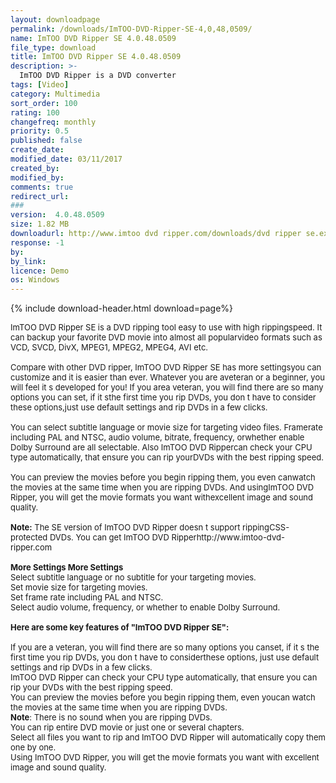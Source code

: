 ```yaml
---
layout: downloadpage
permalink: /downloads/ImTOO-DVD-Ripper-SE-4,0,48,0509/
name: ImTOO DVD Ripper SE 4.0.48.0509
file_type: download
title: ImTOO DVD Ripper SE 4.0.48.0509
description: >-
  ImTOO DVD Ripper is a DVD converter
tags: [Video]
category: Multimedia
sort_order: 100
rating: 100
changefreq: monthly
priority: 0.5
published: false
create_date: 
modified_date: 03/11/2017
created_by: 
modified_by: 
comments: true
redirect_url: 
### 
version:  4.0.48.0509
size: 1.82 MB
downloadurl: http://www.imtoo dvd ripper.com/downloads/dvd ripper se.exe
response: -1
by: 
by_link: 
licence: Demo 
os: Windows
---
```


{% include download-header.html download=page%}

<p style="fix-download-text !important">
<p><font size="2"><p>ImTOO DVD Ripper SE is a DVD ripping tool easy to use with high rippingspeed. It can backup your favorite DVD movie into almost all popularvideo formats such as VCD, SVCD, DivX, MPEG1, MPEG2, MPEG4, AVI etc. <br />
<br />
Compare with other DVD ripper, ImTOO DVD Ripper SE has more settingsyou can customize and it is easier than ever. Whatever you are aveteran or a beginner, you will feel it s developed for you! If you area veteran, you will find there are so many options you can set, if it sthe first time you rip DVDs, you don t have to consider these options,just use default settings and rip DVDs in a few clicks.<br />
<br />
You can select subtitle language or movie size for targeting video files. Framerate including PAL and NTSC, audio volume, bitrate, frequency, orwhether enable Dolby Surround are all selectable. Also ImTOO DVD Rippercan check your CPU type automatically, that ensure you can rip yourDVDs with the best ripping speed.<br />
<br />
You can preview the movies before you begin ripping them, you even canwatch the movies at the same time when you are ripping DVDs. And usingImTOO DVD Ripper, you will get the movie formats you want withexcellent image and sound quality.<br />
<br />
<strong>Note:</strong> The SE version of ImTOO DVD Ripper doesn t support rippingCSS-protected DVDs. You can get ImTOO DVD Ripperhttp://www.imtoo-dvd-ripper.com<br />
<br />
<strong>More Settings More Settings</strong><br />
Select subtitle language or no subtitle for your targeting movies. <br />
Set movie size for targeting movies. <br />
Set frame rate including PAL and NTSC. <br />
Select audio volume, frequency, or whether to enable Dolby Surround. <br />
<br />
<span><strong>Here are some key features of "ImTOO DVD Ripper SE":</strong></span><br />
<br />
If you are a veteran, you will find there are so many options you canset, if it s the first time you rip DVDs, you don t have to considerthese options, just use default settings and rip DVDs in a few clicks. <br />
ImTOO DVD Ripper can check your CPU type automatically, that ensure you can rip your DVDs with the best ripping speed. <br />
You can preview the movies before you begin ripping them, even youcan watch the movies at the same time when you are ripping DVDs.<br />
<strong>Note</strong>: There is no sound when you are ripping DVDs. <br />
You can rip entire DVD movie or just one or several chapters. <br />
Select all files you want to rip and ImTOO DVD Ripper will automatically copy them one by one. <br />
Using ImTOO DVD Ripper, you will get the movie formats you want with excellent image and sound quality.</p></p></p>
